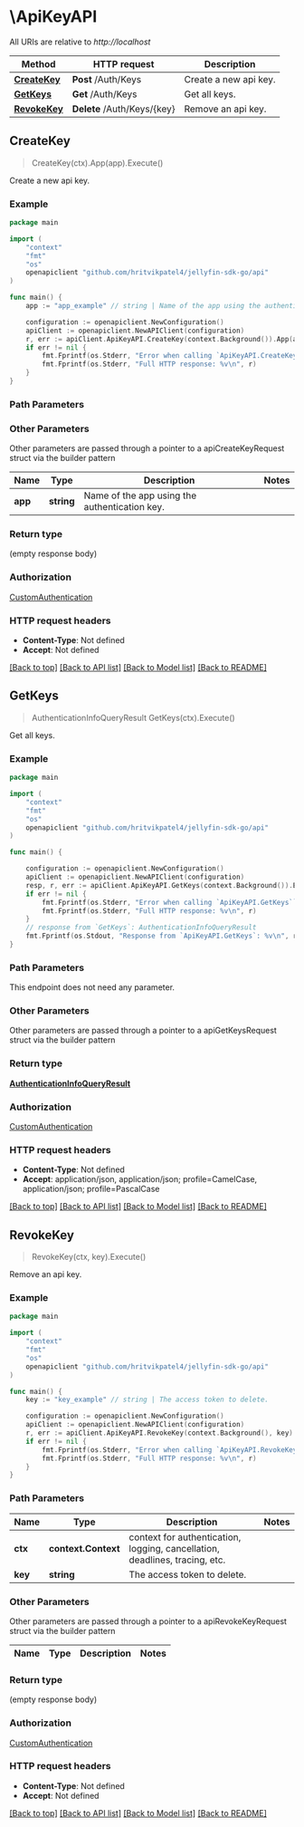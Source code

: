 # \ApiKeyAPI

All URIs are relative to *http://localhost*

Method | HTTP request | Description
------------- | ------------- | -------------
[**CreateKey**](ApiKeyAPI.md#CreateKey) | **Post** /Auth/Keys | Create a new api key.
[**GetKeys**](ApiKeyAPI.md#GetKeys) | **Get** /Auth/Keys | Get all keys.
[**RevokeKey**](ApiKeyAPI.md#RevokeKey) | **Delete** /Auth/Keys/{key} | Remove an api key.



## CreateKey

> CreateKey(ctx).App(app).Execute()

Create a new api key.

### Example

```go
package main

import (
	"context"
	"fmt"
	"os"
	openapiclient "github.com/hritvikpatel4/jellyfin-sdk-go/api"
)

func main() {
	app := "app_example" // string | Name of the app using the authentication key.

	configuration := openapiclient.NewConfiguration()
	apiClient := openapiclient.NewAPIClient(configuration)
	r, err := apiClient.ApiKeyAPI.CreateKey(context.Background()).App(app).Execute()
	if err != nil {
		fmt.Fprintf(os.Stderr, "Error when calling `ApiKeyAPI.CreateKey``: %v\n", err)
		fmt.Fprintf(os.Stderr, "Full HTTP response: %v\n", r)
	}
}
```

### Path Parameters



### Other Parameters

Other parameters are passed through a pointer to a apiCreateKeyRequest struct via the builder pattern


Name | Type | Description  | Notes
------------- | ------------- | ------------- | -------------
 **app** | **string** | Name of the app using the authentication key. | 

### Return type

 (empty response body)

### Authorization

[CustomAuthentication](../README.md#CustomAuthentication)

### HTTP request headers

- **Content-Type**: Not defined
- **Accept**: Not defined

[[Back to top]](#) [[Back to API list]](../README.md#documentation-for-api-endpoints)
[[Back to Model list]](../README.md#documentation-for-models)
[[Back to README]](../README.md)


## GetKeys

> AuthenticationInfoQueryResult GetKeys(ctx).Execute()

Get all keys.

### Example

```go
package main

import (
	"context"
	"fmt"
	"os"
	openapiclient "github.com/hritvikpatel4/jellyfin-sdk-go/api"
)

func main() {

	configuration := openapiclient.NewConfiguration()
	apiClient := openapiclient.NewAPIClient(configuration)
	resp, r, err := apiClient.ApiKeyAPI.GetKeys(context.Background()).Execute()
	if err != nil {
		fmt.Fprintf(os.Stderr, "Error when calling `ApiKeyAPI.GetKeys``: %v\n", err)
		fmt.Fprintf(os.Stderr, "Full HTTP response: %v\n", r)
	}
	// response from `GetKeys`: AuthenticationInfoQueryResult
	fmt.Fprintf(os.Stdout, "Response from `ApiKeyAPI.GetKeys`: %v\n", resp)
}
```

### Path Parameters

This endpoint does not need any parameter.

### Other Parameters

Other parameters are passed through a pointer to a apiGetKeysRequest struct via the builder pattern


### Return type

[**AuthenticationInfoQueryResult**](AuthenticationInfoQueryResult.md)

### Authorization

[CustomAuthentication](../README.md#CustomAuthentication)

### HTTP request headers

- **Content-Type**: Not defined
- **Accept**: application/json, application/json; profile=CamelCase, application/json; profile=PascalCase

[[Back to top]](#) [[Back to API list]](../README.md#documentation-for-api-endpoints)
[[Back to Model list]](../README.md#documentation-for-models)
[[Back to README]](../README.md)


## RevokeKey

> RevokeKey(ctx, key).Execute()

Remove an api key.

### Example

```go
package main

import (
	"context"
	"fmt"
	"os"
	openapiclient "github.com/hritvikpatel4/jellyfin-sdk-go/api"
)

func main() {
	key := "key_example" // string | The access token to delete.

	configuration := openapiclient.NewConfiguration()
	apiClient := openapiclient.NewAPIClient(configuration)
	r, err := apiClient.ApiKeyAPI.RevokeKey(context.Background(), key).Execute()
	if err != nil {
		fmt.Fprintf(os.Stderr, "Error when calling `ApiKeyAPI.RevokeKey``: %v\n", err)
		fmt.Fprintf(os.Stderr, "Full HTTP response: %v\n", r)
	}
}
```

### Path Parameters


Name | Type | Description  | Notes
------------- | ------------- | ------------- | -------------
**ctx** | **context.Context** | context for authentication, logging, cancellation, deadlines, tracing, etc.
**key** | **string** | The access token to delete. | 

### Other Parameters

Other parameters are passed through a pointer to a apiRevokeKeyRequest struct via the builder pattern


Name | Type | Description  | Notes
------------- | ------------- | ------------- | -------------


### Return type

 (empty response body)

### Authorization

[CustomAuthentication](../README.md#CustomAuthentication)

### HTTP request headers

- **Content-Type**: Not defined
- **Accept**: Not defined

[[Back to top]](#) [[Back to API list]](../README.md#documentation-for-api-endpoints)
[[Back to Model list]](../README.md#documentation-for-models)
[[Back to README]](../README.md)

